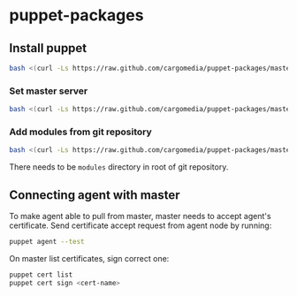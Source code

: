 # puppet-packages


## Install puppet
```bash
bash <(curl -Ls https://raw.github.com/cargomedia/puppet-packages/master/scripts/puppet-install.sh)
```

### Set master server
```bash
bash <(curl -Ls https://raw.github.com/cargomedia/puppet-packages/master/scripts/puppet-set-server.sh) <server-hostname>
```

### Add modules from git repository
```bash
bash <(curl -Ls https://raw.github.com/cargomedia/puppet-packages/master/scripts/puppet-add-modules-git.sh) <git-url>
```

There needs to be `modules` directory in root of git repository.

## Connecting agent with master
To make agent able to pull from master, master needs to accept agent's certificate.
Send certificate accept request from agent node by running:
```bash
puppet agent --test
```


On master list certificates, sign correct one:
```bash
puppet cert list
puppet cert sign <cert-name>
```
